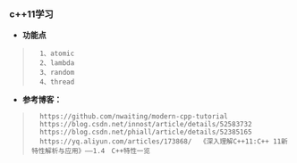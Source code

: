 ### c++11学习
- **功能点**
>       1、atomic
>       2、lambda
>       3、random
>       4、thread
>
>
>
>
>
>
>
>
>
>
>
>
>
>
>
>
>
>
>
>
>

- **参考博客：**
>       https://github.com/nwaiting/modern-cpp-tutorial
>       https://blog.csdn.net/innost/article/details/52583732
>       https://blog.csdn.net/phiall/article/details/52385165
>       https://yq.aliyun.com/articles/173868/  《深入理解C++11:C++ 11新特性解析与应用》——1.4　C++特性一览
>
>
>
